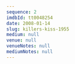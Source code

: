 ```yaml
---
sequence: 2
imdbId: tt0048254
date: 2008-01-14
slug: killers-kiss-1955
medium: null
venue: null
venueNotes: null
mediumNotes: null
---
```


